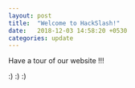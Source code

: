 ```yaml
---
layout: post
title:  "Welcome to HackSlash!"
date:   2018-12-03 14:58:20 +0530
categories: update
---
```



Have a tour of our website !!!

:) :) :)
